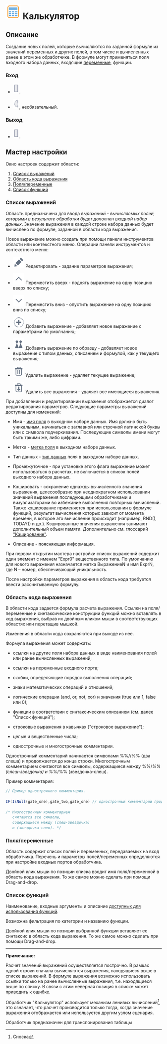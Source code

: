 # ![ ](../../media/app/vendors/calcdata.svg) Калькулятор

## Описание

Создание новых полей, которые вычисляются по заданной формуле из значений переменных и других полей, в том числе и вычисленных ранее в этом же обработчике. В формуле могут применяться поля входного набора данных, входящие [переменные](../../scenario/variables/README.md), функции.

### Вход

* ![](../../media/app/icons/ports/output-table-inactive.svg).

* ![](../../media/app/icons/ports/optional-input-variable-inactive.svg), необязательный.

### Выход

* ![](../../media/app/icons/ports/output-table-inactive.svg).

## Мастер настройки

Окно настроек содержит области:

 1. [Список выражений](#список_выражений)
 2. [Область кода выражения](#область_кода_выражения)
 3. [Поля/переменные](#поляпеременные)
 4. [Список функций](#список_функций)

### Список выражений

Область предназначена для ввода *выражений - вычисляемых полей, которыми в результате обработки будет дополнен входной набор данных*. Значение выражения в каждой строке набора данных будет вычислено по формуле, заданной в области кода выражения.

Новое выражение можно создать при помощи панели инструментов области или контекстного меню. Операции панели инструментов и контекстного меню:

* ![](../../media/app/icons/toolbar-18/toolbar-18-28.svg) Редактировать - задание параметров выражения;

* ![](../../media/app/icons/toolbar-18/toolbar-18-21.svg) Переместить вверх - поднять выражение на одну позицию вверх по списку;

* ![](../../media/app/icons/toolbar-18/toolbar-18-20.svg) Переместить вниз - опустить выражение на одну позицию вниз по списку;

* ![](../../media/app/icons/toolbar-18/toolbar-18-27.svg) Добавить выражение - добавляет новое выражение с параметрами по умолчанию;

* ![](../../media/app/icons/toolbar-18/toolbar-18-112.svg) Добавить выражение по образцу - добавляет новое выражение с типом данных, описанием и формулой, как у текущего выражения;

* ![](../../media/app/icons/toolbar-18/toolbar-18-8.svg) Удалить выражение - удаляет текущее выражение;

* ![](../../media/app/icons/toolbar-18/toolbar-18-127.svg) Удалить все выражения - удаляет все имеющиеся выражения.

При добавлении и редактировании выражения отображается диалог редактирования параметров. Следующие параметры выражений доступны для изменений:

* Имя - [имя поля](../../data/datasetfieldoptions.md) в выходном наборе данных. Имя должно быть уникальным, начинаться с заглавной или строчной латинской буквы или с символа подчеркивания. Последующие символы имени могут быть такими же, либо цифрами.

* Метка - [метка поля](../../data/datasetfieldoptions.md) в выходном наборе данных.

* Тип данных - [тип данных](../../data/datatype.md) поля в выходном наборе данных.

* Промежуточное - при установке этого флага выражение может использоваться в расчетах, не включается в список полей выходного набора данных.

* Кэшировать - сохранение однажды вычисленного значения выражения, целесообразно при неоднократном использовании значений выражения последующими обработчиками и визуализаторами во избежание выполнения повторных вычислений. Также кэширование применяется при использовании в формуле функций, результат вычисления которых зависит от момента времени, в которое это вычисление происходит (например, RND(), TODAY() и др.). Кэшированные значения выражения занимают дополнительный объем памяти. Дополнительно см. глоссарий ["Кэширование"](../../scenario/caching.md).

* Описание - поясняющая информация.

При первом открытии мастера настройки список выражений содержит один элемент с именем "Expr0" вещественного типа. По умолчанию для нового выражения назначается метка ВыражениеN и имя ExprN, где N – номер, обеспечивающий уникальность.

После настройки параметров выражения в область кода требуется ввести рассчитываемую формулу.

### Область кода выражения

В области кода задается формула расчета выражения. Ссылки на поля/переменные и синтаксические конструкции функций можно вставлять в код выражения, выбрав их двойным кликом мыши в соответствующих областях или перетащив мышкой.

Изменения в области кода сохраняются при выходе из нее.

Формула выражения может содержать:

* ссылки на другие поля набора данных в виде наименования полей или ранее вычисленных выражений;

* ссылки на переменные входного порта;

* скобки, определяющие порядок выполнения операций;

* знаки математических операций и отношений;

* логические операции (and, or, not, xor) и значения (true или 1, false или 0);

* функции в соответствии с синтаксическим описанием (см. далее "Список функций");

* строковые выражения в кавычках ("строковое выражение");

* целые и вещественные числа;

* однострочные и многострочные комментарии.

Однострочный комментарий начинается символами %%//%% (два слеша) и продолжается до конца строки. Многострочным комментарием считаются все символы, содержащиеся между %%/*%% (слеш-звездочка) и %%*/%% (звездочка-слеш).

Пример комментария:

```java
// Пример однострочного комментария.

IF(IsNull(gate_one),gate_two,gate_one) // однострочный комментарий продолжается до конца строки.

/* Многострочным комментарием
   считаются все символы,
   содержащиеся между (слеш-звездочка)
   и (звездочка-слеш). */
```

### Поля/переменные

Область содержит список полей и переменных, передаваемых на вход обработчика. Перечень и параметры полей/переменных определяются при настройке входных портов обработчика.

Двойной клик мыши по позиции списка вводит имя поля/переменной в область кода выражения. То же самое можно сделать при помощи Drag-and-drop.

### Список функций

Наименование, входные аргументы и описание [доступных для использования функций](../calc-func/README.md).

Возможна фильтрация по категории и названию функции.

Двойной клик мыши по позиции выбранной функции вставляет ее синтаксис в область кода выражения. То же самое можно сделать при помощи Drag-and-drop.

----

**Примечание:**

Расчет значений выражений осуществляется построчно. В рамках одной строки сначала вычисляются выражения, находящиеся выше в списке выражений. В формуле выражения возможно использовать ссылки только на ранее вычисленные выражения, т.е. находящиеся выше по списку. В связи с этим неверная позиция в списке может приводить к ошибке.

Обработчик "Калькулятор" использует механизм ленивых вычислений[^1], это означает, что расчет производится только тогда, когда значение выражения отображается или используется другим узлом сценария.

Обработчик предназначен для транспонирования таблицы

[^1]: Сноска